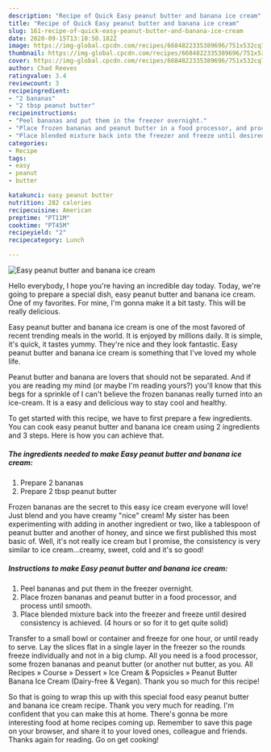 ```yaml
---
description: "Recipe of Quick Easy peanut butter and banana ice cream"
title: "Recipe of Quick Easy peanut butter and banana ice cream"
slug: 161-recipe-of-quick-easy-peanut-butter-and-banana-ice-cream
date: 2020-09-15T13:10:50.182Z
image: https://img-global.cpcdn.com/recipes/6684822335389696/751x532cq70/easy-peanut-butter-and-banana-ice-cream-recipe-main-photo.jpg
thumbnail: https://img-global.cpcdn.com/recipes/6684822335389696/751x532cq70/easy-peanut-butter-and-banana-ice-cream-recipe-main-photo.jpg
cover: https://img-global.cpcdn.com/recipes/6684822335389696/751x532cq70/easy-peanut-butter-and-banana-ice-cream-recipe-main-photo.jpg
author: Chad Reeves
ratingvalue: 3.4
reviewcount: 3
recipeingredient:
- "2 bananas"
- "2 tbsp peanut butter"
recipeinstructions:
- "Peel bananas and put them in the freezer overnight."
- "Place frozen bananas and peanut butter in a food processor, and process until smooth."
- "Place blended mixture back into the freezer and freeze until desired consistency is achieved. (4 hours or so for it to get quite solid)"
categories:
- Recipe
tags:
- easy
- peanut
- butter

katakunci: easy peanut butter 
nutrition: 282 calories
recipecuisine: American
preptime: "PT11M"
cooktime: "PT45M"
recipeyield: "2"
recipecategory: Lunch

---
```



![Easy peanut butter and banana ice cream](https://img-global.cpcdn.com/recipes/6684822335389696/751x532cq70/easy-peanut-butter-and-banana-ice-cream-recipe-main-photo.jpg)

Hello everybody, I hope you're having an incredible day today. Today, we're going to prepare a special dish, easy peanut butter and banana ice cream. One of my favorites. For mine, I'm gonna make it a bit tasty. This will be really delicious.

Easy peanut butter and banana ice cream is one of the most favored of recent trending meals in the world. It is enjoyed by millions daily. It is simple, it's quick, it tastes yummy. They're nice and they look fantastic. Easy peanut butter and banana ice cream is something that I've loved my whole life.

Peanut butter and banana are lovers that should not be separated. And if you are reading my mind (or maybe I&#39;m reading yours?) you&#39;ll know that this begs for a sprinkle of I can&#39;t believe the frozen bananas really turned into an ice-cream. It is a easy and delicious way to stay cool and healthy.


To get started with this recipe, we have to first prepare a few ingredients. You can cook easy peanut butter and banana ice cream using 2 ingredients and 3 steps. Here is how you can achieve that.

##### The ingredients needed to make Easy peanut butter and banana ice cream:

1. Prepare 2 bananas
1. Prepare 2 tbsp peanut butter


Frozen bananas are the secret to this easy ice cream everyone will love! Just blend and you have creamy &#34;nice&#34; cream! My sister has been experimenting with adding in another ingredient or two, like a tablespoon of peanut butter and another of honey, and since we first published this most basic of. Well, it&#39;s not really ice cream but I promise, the consistency is very similar to ice cream…creamy, sweet, cold and it&#39;s so good! 

##### Instructions to make Easy peanut butter and banana ice cream:

1. Peel bananas and put them in the freezer overnight.
1. Place frozen bananas and peanut butter in a food processor, and process until smooth.
1. Place blended mixture back into the freezer and freeze until desired consistency is achieved. (4 hours or so for it to get quite solid)


Transfer to a small bowl or container and freeze for one hour, or until ready to serve. Lay the slices flat in a single layer in the freezer so the rounds freeze individually and not in a big clump. All you need is a food processor, some frozen bananas and peanut butter (or another nut butter, as you. All Recipes » Course » Dessert » Ice Cream &amp; Popsicles » Peanut Butter Banana Ice Cream (Dairy-free &amp; Vegan). Thank you so much for this recipe! 

So that is going to wrap this up with this special food easy peanut butter and banana ice cream recipe. Thank you very much for reading. I'm confident that you can make this at home. There's gonna be more interesting food at home recipes coming up. Remember to save this page on your browser, and share it to your loved ones, colleague and friends. Thanks again for reading. Go on get cooking!
